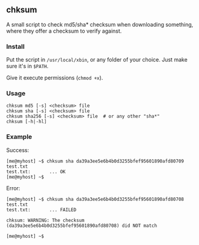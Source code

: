 chksum
------

A small script to check md5/sha* checksum when downloading something, where they offer a checksum to verify against.



### Install

Put the script in `/usr/local/xbin`, or any folder of your choice. Just make sure it's in `$PATH`.

Give it execute permissions (`chmod +x`).



### Usage

	chksum md5 [-s] <checksum> file
	chksum sha [-s] <checksum> file
	chksum sha256 [-s] <checksum> file	# or any other "sha*"
	chksum [-h|-hl]



### Example

Success:

	[me@myhost] ~$ chksum sha da39a3ee5e6b4b0d3255bfef95601890afd80709 test.txt
	test.txt:		... OK
	[me@myhost] ~$

Error:

	[me@myhost] ~$ chksum sha da39a3ee5e6b4b0d3255bfef95601890afd80708 test.txt
	test.txt:		... FAILED

	chksum: WARNING: The checksum (da39a3ee5e6b4b0d3255bfef95601890afd80708) did NOT match

	[me@myhost] ~$